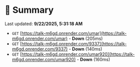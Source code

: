 # 📖 Summary
Last updated: **9/22/2025, 5:31:18 AM**

- `GET` [https://talk-m6gd.onrender.com/umar](https://talk-m6gd.onrender.com/umar) - **Down** (205ms)
- `GET` [https://talk-m6gd.onrender.com/9337](https://talk-m6gd.onrender.com/9337) - **Down** (140ms)
- `GET` [https://talk-m6gd.onrender.com/umar920](https://talk-m6gd.onrender.com/umar920) - **Down** (160ms)
